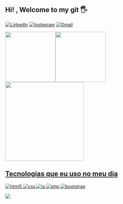 ## Hi! , Welcome to my git 🖐️

[![LinkedIn](https://img.shields.io/badge/LinkedIn-0077B5?style=for-the-badge&logo=linkedin&logoColor=white)](https://www.linkedin.com/in/fernando-andrade-3a966347/)
[![Instagram](https://img.shields.io/badge/Instagram-E4405F?style=for-the-badge&logo=instagram&logoColor=white)](https://www.instagram.com/_13fernando)
[![Gmail](https://img.shields.io/badge/Gmail-D14836?style=for-the-badge&logo=gmail&logoColor=white)](cdd.fernandoandrade@gmail.com)

 <div>
   <a href="https://github.com/cddfernando/cddfernando">
   <img height="160em" src="https://github-readme-stats.vercel.app/api?username=cddfernando&show_icons=true&theme=tokyonight&include_all_commits=true&count_private=true"/><img height="160em" src="https://github-readme-stats.vercel.app/api/top-langs/?username=cddfernando&layout=compact&langs_count=6&theme=tokyonight"/>
</div>

<div align="0" >
<img src="https://github.com/cddfernando/cddfernando/assets/102773017/e8034b9b-be96-4854-973c-93568353bfcd" width="250px" />
</div>
  

## Tecnologias que eu uso no meu dia
<div style="display: inline_block">
  <img align="center" alt="html5" src="https://img.shields.io/badge/HTML5-E34F26?style=for-the-badge&logo=html5&logoColor=white" />
  <img align="center" alt="css" src="https://img.shields.io/badge/CSS3-1572B6?style=for-the-badge&logo=css3&logoColor=white" />
  <img align="center" alt="js" src="https://img.shields.io/badge/JavaScript-F7DF1E?style=for-the-badge&logo=javascript&logoColor=black" />
<img align="center" alt="php" src="https://img.shields.io/badge/php-%23777BB4.svg?style=for-the-badge&logo=php&logoColor=white" />
  <img align="center" alt="bootstrap" src="https://img.shields.io/badge/bootstrap-%238511FA.svg?style=for-the-badge&logo=bootstrap&logoColor=white" />
 
 ![](https://raw.githubusercontent.com/cddfernando/cddfernando/output/github-contribution-grid-snake.svg)
 
</div><br/>
 

